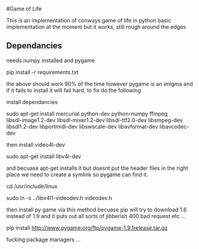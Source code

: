 #Game of Life

This is an implementation of conways game of life in python
basic implementation at the moment but it works, still rough around the edges

## Dependancies 

needs numpy installed and pygame 

pip install -r requirements.txt

the above should work 90% of the time however pygame is an enigma and if it fails to install it will fail
hard, to fix do the following

install dependancies

sudo apt-get install mercurial python-dev python-numpy ffmpeg \
    libsdl-image1.2-dev libsdl-mixer1.2-dev libsdl-ttf2.0-dev libsmpeg-dev \
    libsdl1.2-dev  libportmidi-dev libswscale-dev libavformat-dev libavcodec-dev

then install video4l-dev

sudo apt-get install libv4l-dev

and becuase apt-get installs it but doesnt put the header files in the right place we need to create a symlink
so pygame can find it.

cd /usr/include/linux

sudo ln -s ../libv4l1-videodev.h videodev.h

then install py game via this method becuase pip will try to download 1.6 instead of 1.9 and it puts out all sorts
of jibberish 400 bad request etc ...

pip install http://www.pygame.org/ftp/pygame-1.9.1release.tar.gz

fucking package managers ...